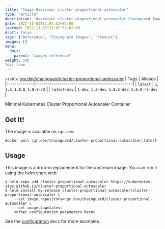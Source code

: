```yaml
---
title: "Image Overview: cluster-proportional-autoscaler"
type: "article"
description: "Overview: cluster-proportional-autoscaler Chainguard Images"
date: 2022-11-01T11:07:52+02:00
lastmod: 2022-11-01T11:07:52+02:00
draft: false
tags: ["Reference", "Chainguard Images", "Product"]
images: []
menu:
  docs:
    parent: "images-reference"
weight: 500
toc: true
---
```


`stable` [cgr.dev/chainguard/cluster-proportional-autoscaler](https://github.com/chainguard-images/images/tree/main/images/cluster-proportional-autoscaler)
| Tags         | Aliases                                         |
|--------------|-------------------------------------------------|
| `latest`     | `1`, `1.8`, `1.8.8`, `1.8.8-r2`                 |
| `latest-dev` | `1-dev`, `1.8-dev`, `1.8.8-dev`, `1.8.8-r2-dev` |



Minimal Kubernetes Cluster Proportional Autoscaler Container

## Get It!

The image is available on `cgr.dev`:

```
docker pull cgr.dev/chainguard/cluster-proportional-autoscaler:latest
```

## Usage

This image is a drop-in replacement for the upstream image.
You can run it using the helm chart with:

```shell
$ helm repo add cluster-proportional-autoscaler https://kubernetes-sigs.github.io/cluster-proportional-autoscaler
$ helm install my-release cluster-proportional-autoscaler/cluster-proportional-autoscaler \
    --set image.repository=cgr.dev/chainguard/cluster-proportional-autoscaler \
    --set image.tag=latest
    <other configuration parameters here>
```

See the [configuration](https://github.com/kubernetes-sigs/cluster-proportional-autoscaler/tree/master/charts/cluster-proportional-autoscaler) docs for more examples.

